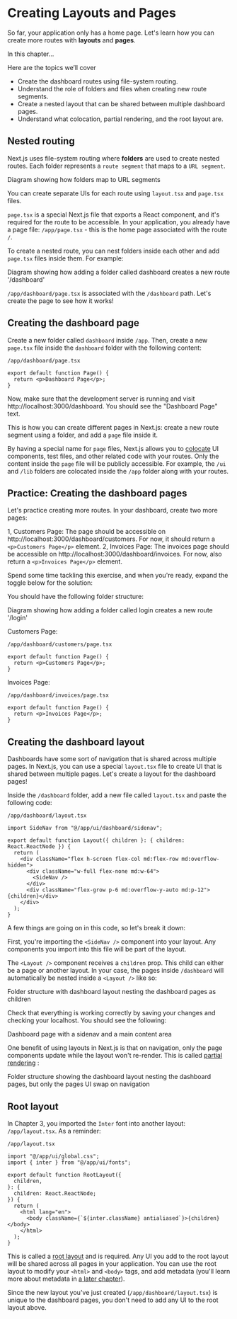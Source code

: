 # Creating Layouts and Pages

So far, your application only has a home page. Let's learn how you can create more routes with **layouts** and **pages**.

In this chapter...

Here are the topics we’ll cover

- Create the dashboard routes using file-system routing.
- Understand the role of folders and files when creating new route segments.
- Create a nested layout that can be shared between multiple dashboard pages.
- Understand what colocation, partial rendering, and the root layout are.

## Nested routing

Next.js uses file-system routing where **folders** are used to create nested routes. Each folder represents a `route segment` that maps to a `URL segment`.

Diagram showing how folders map to URL segments

You can create separate UIs for each route using `layout.tsx` and `page.tsx` files.

`page.tsx` is a special Next.js file that exports a React component, and it's required for the route to be accessible. In your application, you already have a page file: `/app/page.tsx` - this is the home page associated with the route `/`.

To create a nested route, you can nest folders inside each other and add `page.tsx` files inside them. For example:

Diagram showing how adding a folder called dashboard creates a new route '/dashboard'

`/app/dashboard/page.tsx` is associated with the `/dashboard` path. Let's create the page to see how it works!

## Creating the dashboard page

Create a new folder called `dashboard` inside `/app`. Then, create a new `page.tsx` file inside the `dashboard` folder with the following content:

`/app/dashboard/page.tsx`

```tsx
export default function Page() {
  return <p>Dashboard Page</p>;
}
```

Now, make sure that the development server is running and visit http://localhost:3000/dashboard. You should see the "Dashboard Page" text.

This is how you can create different pages in Next.js: create a new route segment using a folder, and add a `page` file inside it.

By having a special name for `page` files, Next.js allows you to [colocate](https://nextjs.org/docs/app/building-your-application/routing#colocation) UI components, test files, and other related code with your routes. Only the content inside the `page` file will be publicly accessible. For example, the `/ui` and `/lib` folders are colocated inside the `/app` folder along with your routes.

## Practice: Creating the dashboard pages

Let's practice creating more routes. In your dashboard, create two more pages:

1, Customers Page: The page should be accessible on http://localhost:3000/dashboard/customers. For now, it should return a `<p>Customers Page</p>` element.
2, Invoices Page: The invoices page should be accessible on http://localhost:3000/dashboard/invoices. For now, also return a `<p>Invoices Page</p>` element.

Spend some time tackling this exercise, and when you're ready, expand the toggle below for the solution:

You should have the following folder structure:

Diagram showing how adding a folder called login creates a new route '/login'

Customers Page:

`/app/dashboard/customers/page.tsx`

```tsx
export default function Page() {
  return <p>Customers Page</p>;
}
```

Invoices Page:

`/app/dashboard/invoices/page.tsx`

```tsx
export default function Page() {
  return <p>Invoices Page</p>;
}
```

## Creating the dashboard layout

Dashboards have some sort of navigation that is shared across multiple pages. In Next.js, you can use a special `layout.tsx` file to create UI that is shared between multiple pages. Let's create a layout for the dashboard pages!

Inside the `/dashboard` folder, add a new file called `layout.tsx` and paste the following code:

`/app/dashboard/layout.tsx`

```tsx
import SideNav from "@/app/ui/dashboard/sidenav";

export default function Layout({ children }: { children: React.ReactNode }) {
  return (
    <div className="flex h-screen flex-col md:flex-row md:overflow-hidden">
      <div className="w-full flex-none md:w-64">
        <SideNav />
      </div>
      <div className="flex-grow p-6 md:overflow-y-auto md:p-12">{children}</div>
    </div>
  );
}
```

A few things are going on in this code, so let's break it down:

First, you're importing the `<SideNav />` component into your layout. Any components you import into this file will be part of the layout.

The `<Layout />` component receives a `children` prop. This child can either be a page or another layout. In your case, the pages inside `/dashboard` will automatically be nested inside a `<Layout />` like so:

Folder structure with dashboard layout nesting the dashboard pages as children

Check that everything is working correctly by saving your changes and checking your localhost. You should see the following:

Dashboard page with a sidenav and a main content area

One benefit of using layouts in Next.js is that on navigation, only the page components update while the layout won't re-render. This is called [partial rendering](https://nextjs.org/docs/app/building-your-application/routing/linking-and-navigating#3-partial-rendering) :

Folder structure showing the dashboard layout nesting the dashboard pages, but only the pages UI swap on navigation

## Root layout

In Chapter 3, you imported the `Inter` font into another layout: `/app/layout.tsx`. As a reminder:

`/app/layout.tsx`

```tsx
import "@/app/ui/global.css";
import { inter } from "@/app/ui/fonts";

export default function RootLayout({
  children,
}: {
  children: React.ReactNode;
}) {
  return (
    <html lang="en">
      <body className={`${inter.className} antialiased`}>{children}</body>
    </html>
  );
}
```

This is called a [root layout](https://nextjs.org/docs/app/building-your-application/routing/pages-and-layouts#root-layout-required) and is required. Any UI you add to the root layout will be shared across all pages in your application. You can use the root layout to modify your `<html>` and `<body>` tags, and add metadata (you'll learn more about metadata in [a later chapter](https://nextjs.org/learn/dashboard-app/adding-metadata)).

Since the new layout you've just created (`/app/dashboard/layout.tsx`) is unique to the dashboard pages, you don't need to add any UI to the root layout above.
